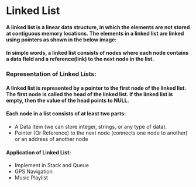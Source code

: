 # Linked List

#### A linked list is a linear data structure, in which the elements are not stored at contiguous memory locations. The elements in a linked list are linked using pointers as shown in the below image:

#### In simple words, a linked list consists of nodes where each node contains a data field and a reference(link) to the next node in the list.

### Representation of Linked Lists:

#### A linked list is represented by a pointer to the first node of the linked list. The first node is called the head of the linked list. If the linked list is empty, then the value of the head points to NULL.

#### Each node in a list consists of at least two parts:

- A Data Item (we can store integer, strings, or any type of data).
- Pointer (Or Reference) to the next node (connects one node to another) or an address of another node

#### Application of Linked List:

- Implement in Stack and Queue
- GPS Navigation
- Music Playlist

